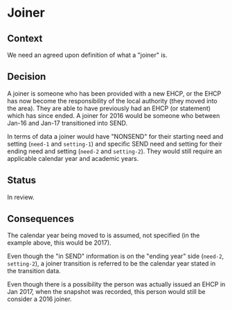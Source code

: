 # Joiner

## Context

We need an agreed upon definition of what a "joiner" is. 

## Decision

A joiner is someone who has been provided with a new EHCP, or the EHCP has now become the responsibility of the local authority (they moved into the area). They are able to have previously had an EHCP (or statement) which has since ended. A joiner for 2016 would be someone who between Jan-16 and Jan-17 transitioned into SEND.

In terms of data a joiner would have "NONSEND" for their starting need and setting (`need-1` and `setting-1`) and specific SEND need and setting for their ending need and setting (`need-2` and `setting-2`). They would still require an applicable calendar year and academic years.

## Status

In review.

## Consequences

The calendar year being moved to is assumed, not specified (in the example above, this would be 2017).

Even though the "in SEND" information is on the "ending year" side (`need-2`, `setting-2`), a joiner transition is referred to be the calendar year stated in the transition data.

Even though there is a possibility the person was actually issued an EHCP in Jan 2017, when the snapshot was recorded, this person would still be consider a 2016 joiner.
